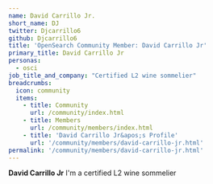```yaml
---
name: David Carrillo Jr.
short_name: DJ
twitter: Djcarrillo6
github: Djcarrillo6
title: 'OpenSearch Community Member: David Carrillo Jr'
primary_title: David Carrillo Jr
personas:
  - osci
job_title_and_company: "Certified L2 wine sommelier"
breadcrumbs:
  icon: community
  items:
    - title: Community
      url: /community/index.html
    - title: Members
      url: /community/members/index.html
    - title: 'David Carrillo Jr&apos;s Profile'
      url: '/community/members/david-carrillo-jr.html'
permalink: '/community/members/david-carrillo-jr.html'
---
```


**David Carrillo Jr** I'm a certified L2 wine sommelier